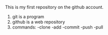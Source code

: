 This is my first repository on the github account.

1. git is a program
2. github is a web repository
3. commands:
   -clone
   -add
   -commit
   -push
   -pull
